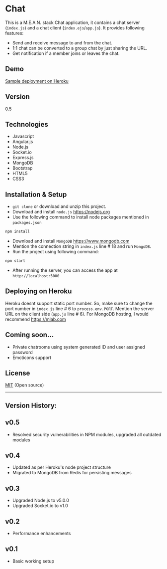 Chat
====

This is a M.E.A.N. stack Chat application, it contains a chat server (`index.js`) and a chat client (`index.ejs`/`app.js`). It provides following features:

  - Send and receive message to and from the chat.
  - 1:1 chat can be converted to a group chat by just sharing the URL.
  - Get notification if a member joins or leaves the chat.

Demo
----
[Sample deployment on Heroku]


Version
----

0.5


Technologies
----
* Javascript
* Angular.js
* Node.js
* Socket.io
* Express.js
* MongoDB
* Bootstrap
* HTML5
* CSS3


Installation & Setup
----
* `git clone` or download and unzip this project.
* Download and install `node.js` https://nodejs.org
* Use the following command to install node packages mentioned in `packages.json`
```sh
npm install
```

* Download and install `MongoDB` https://www.mongodb.com
* Mention the connection string in `index.js` line # 18 and run `MongoDB`.
* Run the project using following command:
```sh
npm start
```

* After running the server, you can access the app at `http://localhost:5000`

Deploying on Heroku
----
Heroku doesnt support static port number. So, make sure to change the port number in `index.js` line # 6 to `process.env.PORT`. Mention the server URL on the client side (`app.js` line # 6).
For MongoDB hosting, I would recommend https://mlab.com

Coming soon...
----
  - Private chatrooms using system generated ID and user assigned password
  - Emoticons support


License
----

[MIT] (Open source)

[MIT]:http://opensource.org/licenses/MIT
[Sample deployment on Heroku]:https://my-chat-demo.herokuapp.com/


___

Version History:
----
v0.5
-----------
* Resolved security vulnerabilities in NPM modules, upgraded all outdated modules

v0.4
-----------
* Updated as per Heroku's node project structure
* Migrated to MongoDB from Redis for persisting messages

v0.3
-----------
* Upgraded Node.js to v5.0.0
* Upgraded Socket.io to v1.0

v0.2
-----------
* Performance enhancements

v0.1
-----------
* Basic working setup
